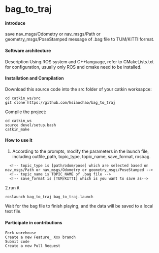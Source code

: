 # bag_to_traj 

#### introduce
save nav_msgs/Odometry or nav_msgs/Path or geometry_msgs/PoseStamped message of .bag file  to TUM/KITTI format.

#### Software architecture
Description Using ROS system and C++language, refer to CMakeLists.txt for configuration, usually only ROS and cmake need to be installed.

#### Installation and Compilation
Download this source code into the src folder of your catkin worksapce:
```
cd catkin_ws/src
git clone https://github.com/hsiaochao/bag_to_traj
```
Compile the project:
```
cd catkin_ws
source devel/setup.bash
catkin_make
```
#### How to use it
1. According to the prompts, modify the parameters in the launch file, including outfile_path, topic_type, topic_name, save_format, rosbag.
```
  <!-- topic_type is [path/odom/pose] which are selected based on nav_msgs/Path or nav_msgs/Odometry or geometry_msgs/PoseStamped -->
  <!-- topic_name is TOPIC_NAME of .bag file -->
  <!-- save_format is [TUM/KITTI] which is you want to save as-->
```
2.run it
```
roslaunch bag_to_traj bag_to_traj.launch 
```
Wait for the bag file to finish playing, and the data will be saved to a local text file.

#### Participate in contributions
```
Fork warehouse
Create a new Feature_ Xxx branch
Submit code
Create a new Pull Request
```
